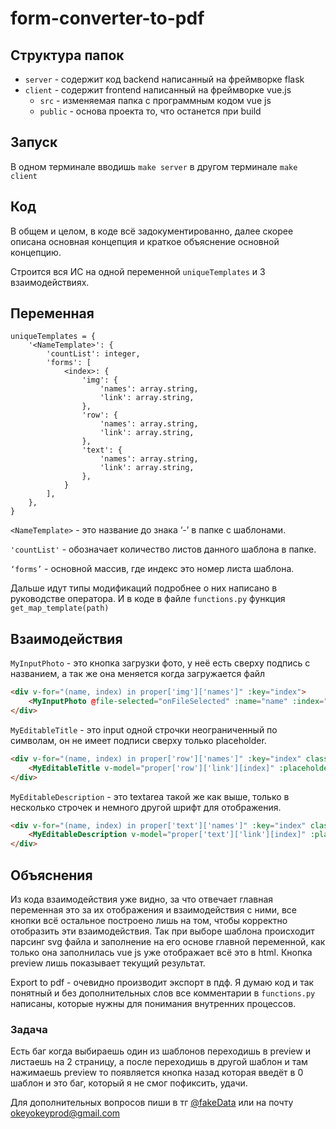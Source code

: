 # form-converter-to-pdf
## Структура папок

- `server` - содержит код backend написанный на фреймворке flask
- `client` - содержит frontend написанный на фреймворке vue.js
    - `src` - изменяемая папка с программным кодом vue js
    - `public` - основа проекта то, что останется при build

## Запуск

В одном терминале вводишь `make server` в другом терминале `make client`

## Код

В общем и целом, в коде всё задокументированно, далее скорее описана основная концепция и краткое объяснение основной концепцию.

Строится вся ИС на одной переменной `uniqueTemplates` и 3 взаимодействиях.

## Переменная

```
uniqueTemplates = {
	'<NameTemplate>': {
		'countList': integer,
		'forms': [
			<index>: {
				'img': {
					'names': array.string,
					'link': array.string,
				},
				'row': {
					'names': array.string,
					'link': array.string,
				},
				'text': {
					'names': array.string,
					'link': array.string,
				},
			}
		],
	},
}
```

`<NameTemplate>` - это название до знака ‘-’ в папке с шаблонами.

`'countList'` - обозначает количество листов данного шаблона в папке.

`‘forms’` - основной массив, где индекс это номер листа шаблона.

Дальше идут типы модификаций подробнее о них написано в руководстве оператора. И в коде в файле `functions.py` функция `get_map_template(path)`

## Взаимодействия

`MyInputPhoto` - это кнопка загрузки фото, у неё есть сверху подпись с названием, а так же она меняется когда загружается файл

```html
<div v-for="(name, index) in proper['img']['names']" :key="index">
	<MyInputPhoto @file-selected="onFileSelected" :name="name" :index="i" :id="'my-input-file-' + i + '-'+ index" :num = "index" class="text"/>
</div>
```

`MyEditableTitle` - это input одной строчки неограниченный по символам, он не имеет подписи сверху только placeholder.

```html
<div v-for="(name, index) in proper['row']['names']" :key="index" class="text">
	<MyEditableTitle v-model="proper['row']['link'][index]" :placeholder = "'Enter ' + name" />
</div>
```

`MyEditableDescription` - это textarea такой же как выше, только в несколько строчек и немного другой шрифт для отображения.

```html
<div v-for="(name, index) in proper['text']['names']" :key="index" class="text">
    <MyEditableDescription v-model="proper['text']['link'][index]" :placeholder = "'Paste ' + name" />
</div>
```

## Объяснения

Из кода взаимодействия уже видно, за что отвечает главная переменная это за их отображения и взаимодействия с ними, все кнопки всё остальное построено лишь на том, чтобы корректно отобразить эти взаимодействия.
Так при выборе шаблона происходит парсинг svg файла и заполнение на его основе главной переменной, как только она заполнилась vue js уже отображает всё это в html. 
Кнопка preview лишь показывает текущий результат.

Export to pdf - очевидно производит экспорт в пдф.
Я думаю код и так понятный и без дополнительных слов все комментарии в `functions.py`  написаны, которые нужны для понимания внутренних процессов.

### Задача

Есть баг когда выбираешь один из шаблонов переходишь в preview и листаешь на 2 страницу, а после переходишь в другой шаблон и там нажимаешь preview то появляется кнопка назад которая введёт в 0 шаблон и это баг, который я не смог пофиксить, удачи.

Для дополнительных вопросов пиши в тг [@fakeData](https://t.me/fakeData) или на почту okeyokeyprod@gmail.com